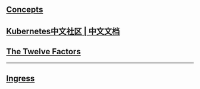 ## [Concepts](https://kubernetes.io/docs/concepts/services-networking/connect-applications-service/)

## [Kubernetes中文社区 | 中文文档](http://docs.kubernetes.org.cn/618.html)

## [The Twelve Factors](https://12factor.net/)

- - - -

## [Ingress](https://kubernetes.io/docs/concepts/services-networking/ingress/)

